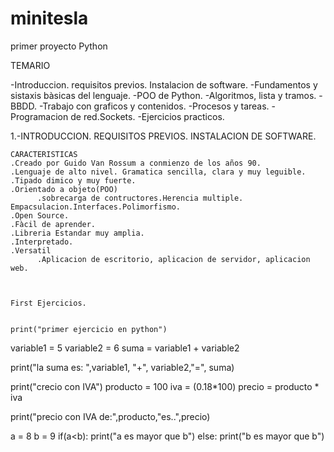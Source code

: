 # minitesla
primer proyecto Python

TEMARIO

-Introduccion. requisitos previos. Instalacion de software.
-Fundamentos y sistaxis bàsicas del lenguaje.
-POO de Python.
-Algoritmos, lista y tramos.
-BBDD.
-Trabajo con graficos y contenidos.
-Procesos y tareas.
-Programacion de red.Sockets.
-Ejercicios practicos.


1.-INTRODUCCION. REQUISITOS PREVIOS. INSTALACION DE SOFTWARE.

    CARACTERISTICAS
    .Creado por Guido Van Rossum a conmienzo de los años 90.
    .Lenguaje de alto nivel. Gramatica sencilla, clara y muy leguible.
    .Tipado dimico y muy fuerte.
    .Orientado a objeto(POO)
          .sobrecarga de contructores.Herencia multiple. Empacsulacion.Interfaces.Polimorfismo.
    .Open Source.
    .Fàcil de aprender.
    .Libreria Estandar muy amplia.
    .Interpretado.
    .Versatil
          .Aplicacion de escritorio, aplicacion de servidor, aplicacion web.
    
    
    
    First Ejercicios.
    
    
    print("primer ejercicio en python")
variable1 = 5
variable2 = 6
suma = variable1 + variable2

print("la suma es: ",variable1, "+", variable2,"=", suma)

print("crecio con IVA")
producto = 100
iva = (0.18*100)
precio = producto * iva

print("precio con IVA de:",producto,"es..",precio) 



a = 8
b = 9
if(a<b):
    print("a es mayor que b")
else:
    print("b es mayor que b")
    
